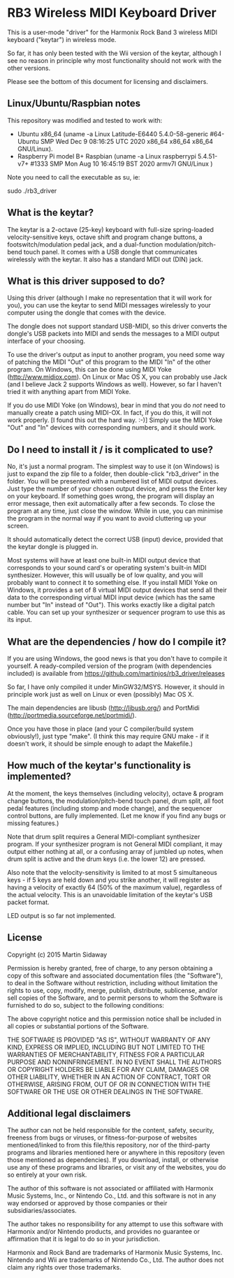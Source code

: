 RB3 Wireless MIDI Keyboard Driver
=================================

This is a user-mode "driver" for the Harmonix Rock Band 3 wireless MIDI
keyboard ("keytar") in wireless mode.

So far, it has only been tested with the Wii version of the keytar, although I
see no reason in principle why most functionality should not work with the
other versions.

Please see the bottom of this document for licensing and disclaimers.

Linux/Ubuntu/Raspbian notes
------------------

This repository was modified and tested to work with:
- Ubuntu x86_64 (uname -a Linux Latitude-E6440 5.4.0-58-generic #64-Ubuntu SMP Wed Dec 9 08:16:25 UTC 2020 x86_64 x86_64 x86_64 GNU/Linux).
- Raspberry Pi model B+ Raspbian (uname -a Linux raspberrypi 5.4.51-v7+ #1333 SMP Mon Aug 10 16:45:19 BST 2020 armv7l GNU/Linux )

Note you need to call the executable as su, ie:

sudo ./rb3_driver

What is the keytar?
-------------------

The keytar is a 2-octave (25-key) keyboard with full-size spring-loaded
velocity-sensitive keys, octave shift and program change buttons, a
footswitch/modulation pedal jack, and a dual-function modulation/pitch-bend
touch panel.  It comes with a USB dongle that communicates wirelessly with the
keytar.  It also has a standard MIDI out (DIN) jack.


What is this driver supposed to do?
-----------------------------------

Using this driver (although I make no representation that it will work for
you), you can use the keytar to send MIDI messages wirelessly to your computer
using the dongle that comes with the device.

The dongle does not support standard USB-MIDI, so this driver converts the
dongle's USB packets into MIDI and sends the messages to a MIDI output
interface of your choosing.

To use the driver's output as input to another program, you need some way of
patching the MIDI "Out" of this program to the MIDI "In" of the other program.
On Windows, this can be done using MIDI Yoke (http://www.midiox.com).  On Linux
or Mac OS X, you can probably use Jack (and I believe Jack 2 supports Windows
as well).  However, so far I haven't tried it with anything apart from MIDI
Yoke.

If you do use MIDI Yoke (on Windows), bear in mind that you do *not* need to
manually create a patch using MIDI-OX.  In fact, if you do this, it will not
work properly.  [I found this out the hard way. :-)]  Simply use the MIDI Yoke
"Out" and "In" devices with corresponding numbers, and it should work.


Do I need to install it / is it complicated to use?
---------------------------------------------------

No, it's just a normal program.  The simplest way to use it (on Windows) is
just to expand the zip file to a folder, then double-click "rb3_driver" in the
folder.  You will be presented with a numbered list of MIDI output devices.
Just type the number of your chosen output device, and press the Enter key on
your keyboard.  If something goes wrong, the program will display an error
message, then exit automatically after a few seconds.  To close the program at
any time, just close the window.  While in use, you can minimise the program in
the normal way if you want to avoid cluttering up your screen.

It should automatically detect the correct USB (input) device, provided that
the keytar dongle is plugged in.

Most systems will have at least one built-in MIDI output device that
corresponds to your sound card's or operating system's built-in MIDI
synthesizer.  However, this will usually be of low quality, and you will
probably want to connect it to something else.  If you install MIDI Yoke on
Windows, it provides a set of 8 virtual MIDI output devices that send all their
data to the corresponding virtual MIDI input device (which has the same number
but "In" instead of "Out").  This works exactly like a digital patch cable.
You can set up your synthesizer or sequencer program to use this as its input.


What are the dependencies / how do I compile it?
------------------------------------------------

If you are using Windows, the good news is that you don't have to compile it
yourself.  A ready-compiled version of the program (with dependencies included)
is available from https://github.com/martinjos/rb3_driver/releases

So far, I have only compiled it under MinGW32/MSYS.  However, it should in
principle work just as well on Linux or even (possibly) Mac OS X.

The main dependencies are libusb (http://libusb.org/) and PortMidi
(http://portmedia.sourceforge.net/portmidi/).

Once you have those in place (and your C compiler/build system obviously!),
just type "make".  (I think this may require GNU make - if it doesn't work, it
should be simple enough to adapt the Makefile.)


How much of the keytar's functionality is implemented?
------------------------------------------------------

At the moment, the keys themselves (including velocity), octave & program
change buttons, the modulation/pitch-bend touch panel, drum split, all foot
pedal features (including stomp and mode change), and the sequencer control
buttons, are fully implemented.  (Let me know if you find any bugs or missing
features.)

Note that drum split requires a General MIDI-compliant synthesizer program.  If
your synthesizer program is not General MIDI compliant, it may output either
nothing at all, or a confusing array of jumbled up notes, when drum split is
active and the drum keys (i.e. the lower 12) are pressed.

Also note that the velocity-sensitivity is limited to at most 5 simultaneous
keys - if 5 keys are held down and you strike another, it will register as
having a velocity of exactly 64 (50% of the maximum value), regardless of the
actual velocity.  This is an unavoidable limitation of the keytar's USB packet
format.

LED output is so far not implemented.


License
-------

Copyright (c) 2015 Martin Sidaway

Permission is hereby granted, free of charge, to any person obtaining a copy of
this software and associated documentation files (the "Software"), to deal in
the Software without restriction, including without limitation the rights to
use, copy, modify, merge, publish, distribute, sublicense, and/or sell copies
of the Software, and to permit persons to whom the Software is furnished to do
so, subject to the following conditions:

The above copyright notice and this permission notice shall be included in all
copies or substantial portions of the Software.

THE SOFTWARE IS PROVIDED "AS IS", WITHOUT WARRANTY OF ANY KIND, EXPRESS OR
IMPLIED, INCLUDING BUT NOT LIMITED TO THE WARRANTIES OF MERCHANTABILITY,
FITNESS FOR A PARTICULAR PURPOSE AND NONINFRINGEMENT. IN NO EVENT SHALL THE
AUTHORS OR COPYRIGHT HOLDERS BE LIABLE FOR ANY CLAIM, DAMAGES OR OTHER
LIABILITY, WHETHER IN AN ACTION OF CONTRACT, TORT OR OTHERWISE, ARISING FROM,
OUT OF OR IN CONNECTION WITH THE SOFTWARE OR THE USE OR OTHER DEALINGS IN THE
SOFTWARE.


Additional legal disclaimers
----------------------------

The author can not be held responsible for the content, safety, security,
freeness from bugs or viruses, or fitness-for-purpose of websites
mentioned/linked to from this file/this repository, nor of the third-party
programs and libraries mentioned here or anywhere in this repository (even
those mentioned as dependencies).  If you download, install, or otherwise use
any of these programs and libraries, or visit any of the websites, you do so
entirely at your own risk.

The author of this software is not associated or affiliated with Harmonix Music
Systems, Inc., or Nintendo Co., Ltd. and this software is not in any way
endorsed or approved by those companies or their subsidiaries/associates.

The author takes no responsibility for any attempt to use this software with
Harmonix and/or Nintendo products, and provides no guarantee or affirmation
that it is legal to do so in your jurisdiction.

Harmonix and Rock Band are trademarks of Harmonix Music Systems, Inc.  Nintendo
and Wii are trademarks of Nintendo Co., Ltd.  The author does not claim any
rights over those trademarks.

